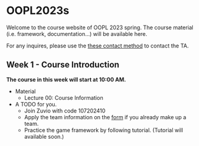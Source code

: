 # OOPL2023s

Welcome to the course website of OOPL 2023 spring. The course material (i.e. framework, documentation...) will be available here. 

For any inquires, please use the [these contact method]() to contact the TA.



## Week 1 - Course Introduction

**The course in this week will start at 10:00 AM.**

- Material
  - Lecture 00: Course Information
- A TODO for you.
  - Join Zuvio with code 107202410
  - Apply the team information on the [form](https://forms.gle/F1q16AxXhSwd3wJD6) if you already make up a team.
  - Practice the game framework by following tutorial. (Tutorial will available soon.)
